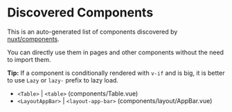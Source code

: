 # Discovered Components

This is an auto-generated list of components discovered by [nuxt/components](https://github.com/nuxt/components).

You can directly use them in pages and other components without the need to import them.

**Tip:** If a component is conditionally rendered with `v-if` and is big, it is better to use `Lazy` or `lazy-` prefix to lazy load.

- `<Table>` | `<table>` (components/Table.vue)
- `<LayoutAppBar>` | `<layout-app-bar>` (components/layout/AppBar.vue)
